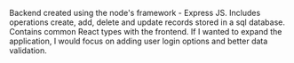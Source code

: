 Backend created using the node's framework - Express JS. Includes operations create, add, delete and update records stored in a sql database. Contains common React types with the frontend. If I wanted to expand the application, I would focus on adding user login options and better data validation.
